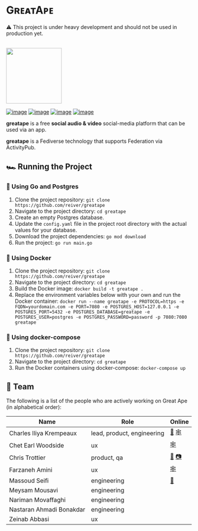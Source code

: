 # GʀᴇᴀᴛAᴘᴇ

⚠️ This project is under heavy development and should not be used in production yet.
<br /><br />

<img style="width:150px" src="https://raw.githubusercontent.com/reiver/greatape/master/assets/media/greatape-logo.png" />

[![image](https://img.shields.io/badge/Go-00A7D0?style=for-the-badge&logo=go&logoColor=white)](https://go.dev) [![image](https://img.shields.io/badge/ActivityPub-DD307D?style=for-the-badge&logoColor=white)](https://www.w3.org/TR/activitypub/) [![image](https://img.shields.io/badge/JSON--LD-FF6600?style=for-the-badge&logo=json&logoColor=white)](https://json-ld.org) [![image](https://img.shields.io/badge/PostgreSQL-40668D?style=for-the-badge&logo=postgresql&logoColor=white)](https://www.postgresql.org)

**greatape** is a free **social audio & video** social-media platform that can be used via an app.

**greatape** is a Fediverse technology that supports Federation via ActivityPub.

## 🏎️ Running the Project

### 🚀 Using Go and Postgres

1. Clone the project repository: `git clone https://github.com/reiver/greatape`
2. Navigate to the project directory: `cd greatape`
3. Create an empty Postgres database.
4. Update the `config.yaml` file in the project root directory with the actual values for your database.
5. Download the project dependencies: `go mod download`
6. Run the project: `go run main.go`

### 🐳 Using Docker

1. Clone the project repository: `git clone https://github.com/reiver/greatape`
2. Navigate to the project directory: `cd greatape`
3. Build the Docker image: `docker build -t greatape .`
4. Replace the environment variables below with your own and run the Docker container: `docker run --name greatape -e PROTOCOL=https -e FQDN=yourdomain.com -e PORT=7080 -e POSTGRES_HOST=127.0.0.1 -e POSTGRES_PORT=5432 -e POSTGRES_DATABASE=greatape -e POSTGRES_USER=postgres -e POSTGRES_PASSWORD=password -p 7080:7080 greatape`

### 🐳 Using docker-compose

1. Clone the project repository: `git clone https://github.com/reiver/greatape`
2. Navigate to the project directory: `cd greatape`
3. Run the Docker containers using docker-compose: `docker-compose up`

## 👥 Team

The following is a list of the people who are actively working on Great Ape (in alphabetical order):

| Name                     | Role                       | Online                                                                             |
|--------------------------|----------------------------|------------------------------------------------------------------------------------|
| Charles Iliya Krempeaux  | lead, product, engineering | [🐘](https://mastodon.social/@reiver) [🕸️](http://changelog.ca/)                   |
| Chet Earl Woodside       | ux                         | [🕸️](http://cosmicblend.ca/)                                                       |
| Chris Trottier           | product, qa                | [🐘](https://mastodon.social/@atomicpoet) [📷](https://peerverse.space/atomicpoet) |
| Farzaneh Amini           | ux                         | [🕸️](https://www.behance.net/farzanehamini)                                        |
| Massoud Seifi            | engineering                | [🐘](https://mastodon.social/@accesstoken)                                         |
| Meysam Mousavi           | engineering                |                                                                                    |
| Nariman Movaffaghi       | engineering                |                                                                                    |
| Nastaran Ahmadi Bonakdar | engineering                |                                                                                    |
| Zeinab Abbasi            | ux                         |                                                                                    |

